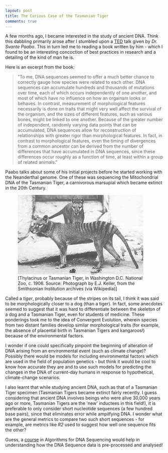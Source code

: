 ```yaml
---
layout: post
title: The Curious Case of the Tasmanian Tiger
comments: true
---
```


A few months ago, I became interested in the study of ancient DNA. Think this dabbling primarily arose after I stumbled upon a [TED](https://www.ted.com/talks/svante_paeaebo_dna_clues_to_our_inner_neanderthal) talk given by *Dr. Svante Paabo*. This in turn led me to reading a book written by him - which I found to be an interesting concoction of best practices in research and a detailing of the kind of man he is.

Here is an excerpt from the book:
> "To me, DNA sequences seemed to offer a much better chance to correctly gauge how species were related to each other. DNA sequences can accumulate hundreds and thousands of mutations over time, each of which occurs independently of one another, and most of which have no influence on how an orgainsm looks or behaves. In contrast, measurement of morphological features necessarily is done on traits that might very well affect the survival of the organism, and the sizes of different features, such as various bones, might be linked to one another. Because of the greater number of independent, randomly varying data points that can be accumulated, DNA sequences allow for reconstruction of relationships with greater rigor than morphological features. In fact, in contrast to morphological features, even the timing of divergences from a common ancestor can be derived from the number of differences that have accumulated in DNA sequences, since these differences occur roughly as a function of time, at least within a group of related animals."

Paabo talks about some of his initial projects before he started working with the Neanderthal genome. One of these was sequencing the Mitochondrial DNA of the Tasmanian Tiger, a carnivorous marsupial which became extinct in the 20th Century. 


<p><figure><img src="/images/2017-12-10/thylacine.jpg" alt=""/><figcaption>
   [Thylacinus or Tasmanian Tiger, in Washington D.C. National Zoo, c. 1906. Source: Photograph by E.J. Keller, from the Smithsonian Institution archives (via Wikipedia)]</figcaption></figure></p>

Called a *tiger*, probably because of the stripes on its tail, I think it was said to be morphologically closer to a dog (than a tiger). In fact, some anecdotes seemed to suggest that it was hard to differentiate between the skeleton of a dog and a Tasmanian Tiger, even for students of medicine. These ponderings took me to the idea of Convergent Evolution, wherein species from two distant families develop similar morphological traits (for example, the absence of placental birth in Tasmanian Tigers and kangaroos!) because of the environmental factors.  

I wonder if one could specifically pinpoint the beginning of alteration of DNA arising from an environmental event (such as climate change)? Possibly there would be models for including environmental factors which are used in the field of population genetics - but think it would be cool to know how accurate they are and to use such models for predicting the changes in the DNA of current-day humans in response to hypothetical, climate-change scenarios. 

I also learnt that while studying ancient DNA, such as that of a Tasmanian Tiger specimen (Tasmanian Tigers became extinct fairly recently. I guess considering that ancient DNA involves beings who were alive 30,000 years ago or more, Tasmanian Tigers are the 'new' inductees in this field!), it is preferable to only consider short nucleotide sequences (a few hundred base pairs), since that eliminates error while ampilfying DNA. I wonder what are the general metrics to compare two such short sequences - for example, are metrics like *R2* used to suggest how well one sequence fits the other?

Guess, a [course](https://www.coursera.org/learn/dna-sequencing) in Algorithms for DNA Sequencing would help in understanding how the DNA Sequence data is pre-processed and analysed!   